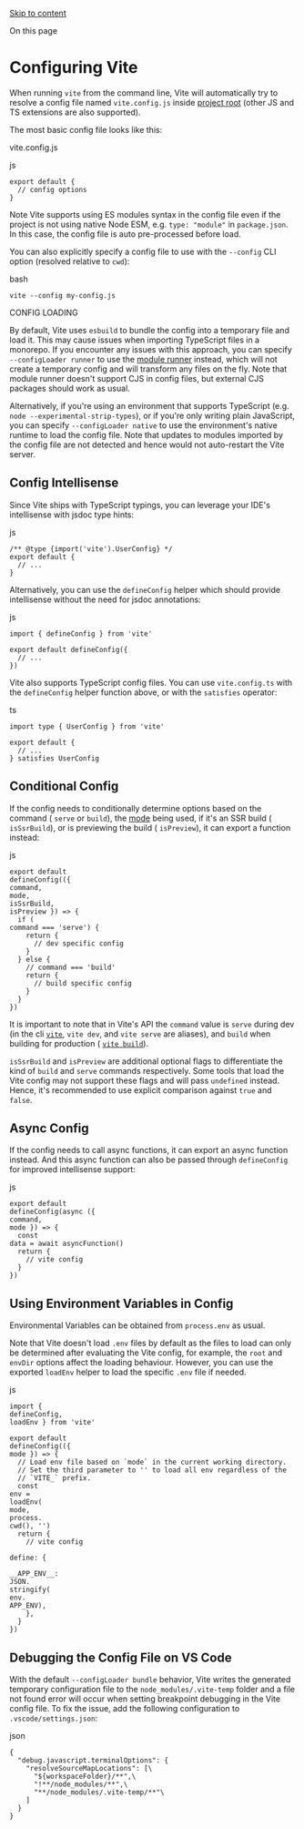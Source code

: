 [Skip to content](https://vite.dev/config/#VPContent)

On this page

# Configuring Vite [​](https://vite.dev/config/\#configuring-vite)

When running `vite` from the command line, Vite will automatically try to resolve a config file named `vite.config.js` inside [project root](https://vite.dev/guide/#index-html-and-project-root) (other JS and TS extensions are also supported).

The most basic config file looks like this:

vite.config.js

js

```
export default {
  // config options
}
```

Note Vite supports using ES modules syntax in the config file even if the project is not using native Node ESM, e.g. `type: "module"` in `package.json`. In this case, the config file is auto pre-processed before load.

You can also explicitly specify a config file to use with the `--config` CLI option (resolved relative to `cwd`):

bash

```
vite --config my-config.js
```

CONFIG LOADING

By default, Vite uses `esbuild` to bundle the config into a temporary file and load it. This may cause issues when importing TypeScript files in a monorepo. If you encounter any issues with this approach, you can specify `--configLoader runner` to use the [module runner](https://vite.dev/guide/api-environment-runtimes#modulerunner) instead, which will not create a temporary config and will transform any files on the fly. Note that module runner doesn't support CJS in config files, but external CJS packages should work as usual.

Alternatively, if you're using an environment that supports TypeScript (e.g. `node --experimental-strip-types`), or if you're only writing plain JavaScript, you can specify `--configLoader native` to use the environment's native runtime to load the config file. Note that updates to modules imported by the config file are not detected and hence would not auto-restart the Vite server.

## Config Intellisense [​](https://vite.dev/config/\#config-intellisense)

Since Vite ships with TypeScript typings, you can leverage your IDE's intellisense with jsdoc type hints:

js

```
/** @type {import('vite').UserConfig} */
export default {
  // ...
}
```

Alternatively, you can use the `defineConfig` helper which should provide intellisense without the need for jsdoc annotations:

js

```
import { defineConfig } from 'vite'

export default defineConfig({
  // ...
})
```

Vite also supports TypeScript config files. You can use `vite.config.ts` with the `defineConfig` helper function above, or with the `satisfies` operator:

ts

```
import type { UserConfig } from 'vite'

export default {
  // ...
} satisfies UserConfig
```

## Conditional Config [​](https://vite.dev/config/\#conditional-config)

If the config needs to conditionally determine options based on the command ( `serve` or `build`), the [mode](https://vite.dev/guide/env-and-mode#modes) being used, if it's an SSR build ( `isSsrBuild`), or is previewing the build ( `isPreview`), it can export a function instead:

js

```
export default
defineConfig(({
command,
mode,
isSsrBuild,
isPreview }) => {
  if (
command === 'serve') {
    return {
      // dev specific config
    }
  } else {
    // command === 'build'
    return {
      // build specific config
    }
  }
})
```

It is important to note that in Vite's API the `command` value is `serve` during dev (in the cli [`vite`](https://vite.dev/guide/cli#vite), `vite dev`, and `vite serve` are aliases), and `build` when building for production ( [`vite build`](https://vite.dev/guide/cli#vite-build)).

`isSsrBuild` and `isPreview` are additional optional flags to differentiate the kind of `build` and `serve` commands respectively. Some tools that load the Vite config may not support these flags and will pass `undefined` instead. Hence, it's recommended to use explicit comparison against `true` and `false`.

## Async Config [​](https://vite.dev/config/\#async-config)

If the config needs to call async functions, it can export an async function instead. And this async function can also be passed through `defineConfig` for improved intellisense support:

js

```
export default
defineConfig(async ({
command,
mode }) => {
  const
data = await asyncFunction()
  return {
    // vite config
  }
})
```

## Using Environment Variables in Config [​](https://vite.dev/config/\#using-environment-variables-in-config)

Environmental Variables can be obtained from `process.env` as usual.

Note that Vite doesn't load `.env` files by default as the files to load can only be determined after evaluating the Vite config, for example, the `root` and `envDir` options affect the loading behaviour. However, you can use the exported `loadEnv` helper to load the specific `.env` file if needed.

js

```
import {
defineConfig,
loadEnv } from 'vite'

export default
defineConfig(({
mode }) => {
  // Load env file based on `mode` in the current working directory.
  // Set the third parameter to '' to load all env regardless of the
  // `VITE_` prefix.
  const
env =
loadEnv(
mode,
process.
cwd(), '')
  return {
    // vite config

define: {

__APP_ENV__:
JSON.
stringify(
env.
APP_ENV),
    },
  }
})
```

## Debugging the Config File on VS Code [​](https://vite.dev/config/\#debugging-the-config-file-on-vs-code)

With the default `--configLoader bundle` behavior, Vite writes the generated temporary configuration file to the `node_modules/.vite-temp` folder and a file not found error will occur when setting breakpoint debugging in the Vite config file. To fix the issue, add the following configuration to `.vscode/settings.json`:

json

```
{
  "debug.javascript.terminalOptions": {
    "resolveSourceMapLocations": [\
      "${workspaceFolder}/**",\
      "!**/node_modules/**",\
      "**/node_modules/.vite-temp/**"\
    ]
  }
}
```